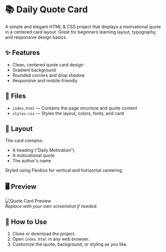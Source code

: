 # 📚 Daily Quote Card

A simple and elegant HTML & CSS project that displays a motivational quote in a centered card layout. Great for beginners learning layout, typography, and responsive design basics.

## ✨ Features

- Clean, centered quote card design
- Gradient background
- Rounded corners and drop shadow
- Responsive and mobile-friendly

## 📁 Files

- `index.html` — Contains the page structure and quote content
- `styles.css` — Styles the layout, colors, fonts, and card

## 🧱 Layout

The card contains:
- A heading ("Daily Motivation")
- A motivational quote
- The author's name

Styled using Flexbox for vertical and horizontal centering.

## 🖥️ Preview

![Quote Card Preview](preview.png)  
*Replace with your own screenshot if needed.*

## 🚀 How to Use

1. Clone or download the project.
2. Open `index.html` in any web browser.
3. Customize the quote, background, or styling as you like.
 
